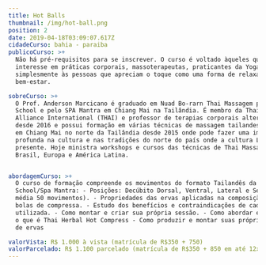 ```yaml
---
title: Hot Balls
thumbnail: /img/hot-ball.png
position: 2
date: 2019-04-18T03:09:07.617Z
cidadeCurso: bahia - paraiba
publicoCurso: >+
  Não há pré-requisitos para se inscrever. O curso é voltado àqueles que tenham
  interesse em práticas corporais, massoterapeutas, praticantes da Yoga ou
  simplesmente às pessoas que apreciam o toque como uma forma de relaxamento e
  bem-estar.

sobreCurso: >+
  O Prof. Anderson Marcicano é graduado em Nuad Bo-rarn Thai Massagem pela ITM
  School e pelo SPA Mantra em Chiang Mai na Tailândia. É membro da Thai Healing
  Alliance International (THAI) e professor de terapias corporais alternativas
  desde 2016 e possui formação em várias técnicas de massagem tailandesa. Reside
  em Chiang Mai no norte da Tailândia desde 2015 onde pode fazer uma imersão
  profunda na cultura e nas tradições do norte do país onde a cultura Lanna está
  presente. Hoje ministra workshops e cursos das técnicas de Thai Massagem no
  Brasil, Europa e América Latina.


abordagemCurso: >+
  O curso de formação compreende os movimentos do formato Tailandês da ITM
  School/Spa Mantra: - Posições: Decúbito Dorsal, Ventral, Lateral e Sentado (em
  média 50 movimentos). - Propriedades das ervas aplicadas na composição das
  bolas de compressa. - Estudo dos benefícios e contraindicações de cada erva
  utilizada. - Como montar e criar sua própria sessão. - Como abordar e explicar
  o que é Thai Herbal Hot Compress - Como produzir e montar suas próprias bolas
  de ervas

valorVista: R$ 1.000 à vista (matrícula de R$350 + 750)
valorParcelado: R$ 1.100 parcelado (matrícula de R$350 + 850 em até 12x no cartão)
---
```


